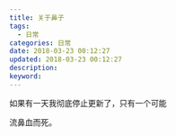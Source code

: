 ```yaml
---
title: 关于鼻子
tags:
  - 日常
categories: 日常
date: 2018-03-23 00:12:27
updated: 2018-03-23 00:12:27
description:
keyword:
---
```



如果有一天我彻底停止更新了，只有一个可能

<!-- more -->

流鼻血而死。

